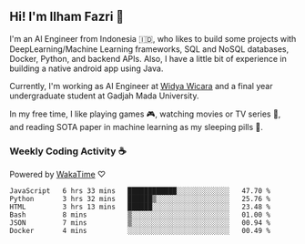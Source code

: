 ## Hi! I'm Ilham Fazri 👋

I'm an AI Engineer from Indonesia 🇮🇩, who likes to build some projects with DeepLearning/Machine Learning frameworks, SQL and NoSQL databases, Docker, Python, and backend APIs. Also, I have a little bit of experience in building a native android app using Java.

Currently, I'm working as AI Engineer at [Widya Wicara](https://widyawicara.com) and a final year undergraduate student at Gadjah Mada University. 

In my free time, I like playing games 🎮, watching movies or TV series 🍿, and reading SOTA paper in machine learning as my sleeping pills 💊. 

### Weekly Coding Activity ☕
Powered by [WakaTime](https://wakatime.com/) ♡
<!--START_SECTION:waka-->

```text
JavaScript   6 hrs 33 mins   ████████████░░░░░░░░░░░░░   47.70 %
Python       3 hrs 32 mins   ██████▒░░░░░░░░░░░░░░░░░░   25.76 %
HTML         3 hrs 13 mins   ██████░░░░░░░░░░░░░░░░░░░   23.48 %
Bash         8 mins          ▒░░░░░░░░░░░░░░░░░░░░░░░░   01.00 %
JSON         7 mins          ▒░░░░░░░░░░░░░░░░░░░░░░░░   00.94 %
Docker       4 mins          ░░░░░░░░░░░░░░░░░░░░░░░░░   00.49 %
```

<!--END_SECTION:waka-->
